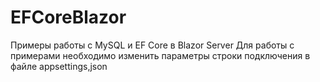 # EFCoreBlazor
Примеры работы с MySQL и EF Core в Blazor Server
Для работы с примерами необходимо изменить параметры строки подключения в файле appsettings,json

